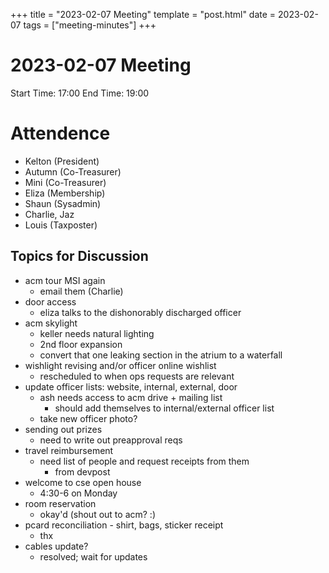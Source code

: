 +++
title = "2023-02-07 Meeting"
template = "post.html"
date = 2023-02-07
tags = ["meeting-minutes"]
+++
# 2023-02-07 Meeting

Start Time: 17:00
End Time: 19:00

# Attendence
- Kelton (President)
- Autumn (Co-Treasurer)
- Mini (Co-Treasurer)
- Eliza (Membership)
- Shaun (Sysadmin)
- Charlie, Jaz
- Louis (Taxposter)

## Topics for Discussion
- acm tour MSI again
  - email them (Charlie)
- door access
  - eliza talks to the dishonorably discharged officer
- acm skylight
  - keller needs natural lighting
  - 2nd floor expansion
  - convert that one leaking section in the atrium to a waterfall
- wishlight revising and/or officer online wishlist
  - rescheduled to when ops requests are relevant
- update officer lists: website, internal, external, door
  - ash needs access to acm drive + mailing list
    - should add themselves to internal/external officer list
  - take new officer photo?
- sending out prizes
  - need to write out preapproval reqs
- travel reimbursement
  - need list of people and request receipts from them
    - from devpost
- welcome to cse open house
  - 4:30-6 on Monday
- room reservation
  - okay'd (shout out to acm? :)
- pcard reconciliation - shirt, bags, sticker receipt
  - thx
- cables update?
  - resolved; wait for updates



